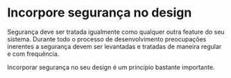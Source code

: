 # Incorpore segurança no design

Segurança deve ser tratada igualmente como qualquer outra feature do seu sistema. Durante
todo o processo de desenvolvimento preocupações inerentes a segurança devem ser levantadas e
tratadas de maneira regular e com frequência. 

Incorporar segurança no seu design é um princípio bastante importante.

